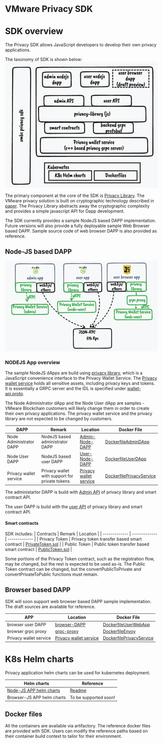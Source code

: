 # VMware Privacy SDK
# SDK overview
The Privacy SDK allows JavaScript developers to develop their own privacy applications.

The taxonomy of SDK is shown below:
![Taxonomy of privacy SDK](./docs/SDK-overview.png)

The primary component at the core of the SDK is [Privacy Library](./privacy-lib). The VMware privacy solution is built on cryptographic technology described in [paper](https://eprint.iacr.org/2022/452.pdf). The Privacy Library abstracts away the cryptographic complexity and provides a simple javascript API for Dapp development.

The SDK currently provides a sample NodeJS based DAPP implementation. Future versions will also provide a fully deployable sample Web Browser based DAPP. Sample source code of web browser DAPP is also provided as reference.

## Node-JS based DAPP
![NodeJS DAPP](./docs/sdk-components.png)
### NODEJS App overview
The sample NodeJS dApps are build using [privacy library](privacy-lib/), which is a JavaScript convenience interface to the Privacy Wallet Service. The [Privacy wallet service](https://github.com/vmware/concord-bft/tree/master/utt/privacy-wallet-service) holds all sensitive assets, including privacy keys and tokens. It is essentially a GRPC server and the IDL is specified under [wallet-api.proto](https://github.com/vmware/concord-bft/blob/master/utt/privacy-wallet-service/proto/api/v1/wallet-api.proto).

The Node Administrator dApp and the Node User dApp are samples - VMware Blockchain customers will likely change them in order to create their own privacy applications. The privacy wallet service and the privacy library are not expected to be changed by customers.

| DAPP  | Remark | Location | Docker File | 
| ------------- | ------------- | ------------- |------------- |
| Node Administrator DAPP  | NodeJS based administrator DAPP  | [Admin-Node-DAPP](./admin-dapp/privacy-admin-dapp.js) | [DockerfileAdminDApp](./docker/DockerfileAdminDApp) |
| Node User DAPP  | NodeJS based user DAPP  | [User-Node-DAPP](./user-dapp/privacy-user-dapp.js) | [DockerfileUserDApp](./docker/DockerfileUserDApp) |
| Privacy wallet service | Privacy wallet with support for private tokens | [Privacy wallet service](https://github.com/vmware/concord-bft/tree/master/utt/privacy-wallet-service) | [DockerfilePrivacyService](./docker/DockerfilePrivacyService) |

The administartor DAPP is build with [Admin API](privacy-lib/privacy-admin-wallet.js) of privacy library and smart contract API.

The user DAPP is build with the [user API](privacy-lib/privacy-wallet.js) of privacy library and smart contract API.

 #### Smart contracts
 SDK includes:
 | Contracts  | Remark | Location | 
 | ------------- | ------------- | ------------- |
 | Privacy Token  | Privacy token transfer based smart contract | [PrivateToken.sol](./privacy-lib/contracts/PrivateToken.sol) | 
 | Public Token  | Public token transfer based smart contract | [PublicToken.sol](./privacy-lib/contracts/PublicToken.sol) | 

Some portions of the Privacy Token contract, such as the registration flow, may be changed, but the rest is expected to be used as-is. The Public Token contract can be changed, but the convertPublicToPrivate and convertPrivateToPublic functions must remain.
## Browser based DAPP
SDK will soon support web browser based DAPP sample implementation.
The draft sources are available for reference.

| APP  | Location | Docker File | 
| ------------- | ------------- | ------------- |
| browser user DAPP  | [browser-DAPP](./user-web-dapp/web_client_app.js) | [DockerfileUserWebApp](./docker/DockerfileUserWebApp) |
| browser grpc proxy | [grpc-proxy](./user-web-dapp/envoy.yaml) | [DockerfileEnvoy](./docker/DockerfileEnvoy) |
| Privacy wallet service | [Privacy wallet service](https://github.com/vmware/concord-bft/tree/master/utt/privacy-wallet-service) | [DockerfilePrivacyService](./docker/DockerfilePrivacyService) |

# K8s Helm charts
Privacy application helm charts can be used for kubernetes deployment.

 | Helm charts  | Reference | 
 | ------------- | ------------- |
|[Node-JS APP helm charts](./k8s/helm-charts/Chart.yaml)| [Readme](./k8s/Readme.md) |
| Browser-JS APP helm charts | To be supported soon! |

## Docker files
All the containers are available via artifactory. 
The reference docker files are provided with SDK. 
Users can modify the reference paths based on their container build context to tailor for their environment.
